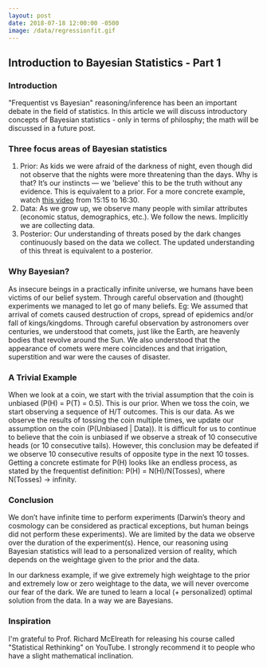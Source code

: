 ```yaml
---
layout: post
date: 2018-07-18 12:00:00 -0500
image: /data/regressionfit.gif
---
```


## Introduction to Bayesian Statistics - Part 1

### Introduction

"Frequentist vs Bayesian" reasoning/inference has been an important debate in the field of statistics. In this article we will discuss introductory concepts of Bayesian statistics - only in terms of philosphy; the math will be discussed in a future post.

### Three focus areas of Bayesian statistics

1. Prior: As kids we were afraid of the darkness of night, even though did not observe that the nights were more threatening than the days. Why is that? It’s our instincts — we 'believe' this to be the truth without any evidence. This is equivalent to a prior. For a more concrete example, watch [this video](https://www.youtube.com/watch?v=1RA2Zy_IZfQ&t=915s) from 15:15 to 16:30.
2. Data: As we grow up, we observe many people with similar attributes (economic status, demographics, etc.). We follow the news. Implicitly we are collecting data.
3. Posterior: Our understanding of threats posed by the dark changes continuously based on the data we collect. The updated understanding of this threat is equivalent to a posterior.

### Why Bayesian?

As insecure beings in a practically infinite universe, we humans have been victims of our belief system. Through careful observation and (thought) experiments we managed to let go of many beliefs. Eg: We assumed that arrival of comets caused destruction of crops, spread of epidemics and/or fall of kings/kingdoms. Through careful observation by astronomers over centuries, we understood that comets, just like the Earth, are heavenly bodies that revolve around the Sun. We also understood that the appearance of comets were mere coincidences and that irrigation, superstition and war were the causes of disaster.

### A Trivial Example

When we look at a coin, we start with the trivial assumption that the coin is unbiased (P(H) = P(T) = 0.5). This is our prior. When we toss the coin, we start observing a sequence of H/T outcomes. This is our data. As we observe the results of tossing the coin multiple times, we update our assumption on the coin (P(Unbiased \| Data)). It is difficult for us to continue to believe that the coin is unbiased if we observe a streak of 10 consecutive heads (or 10 consecutive tails). However, this conclusion may be defeated if we observe 10 consecutive results of opposite type in the next 10 tosses. Getting a concrete estimate for P(H) looks like an endless process, as stated by the frequentist definition: P(H) = N(H)/N(Tosses), where N(Tosses) -> infinity.

### Conclusion

We don’t have infinite time to perform experiments (Darwin’s theory and cosmology can be considered as practical exceptions, but human beings did not perform these experiments). We are limited by the data we observe over the duration of the experiment(s). Hence, our reasoning using Bayesian statistics will lead to a personalized version of reality, which depends on the weightage given to the prior and the data.

In our darkness example, if we give extremely high weightage to the prior and extremely low or zero weightage to the data, we will never overcome our fear of the dark. We are tuned to learn a local (+ personalized) optimal solution from the data. In a way we are Bayesians.

### Inspiration

I'm grateful to Prof. Richard McElreath for releasing his course called "Statistical Rethinking" on YouTube. I strongly recommend it to people who have a slight mathematical inclination.